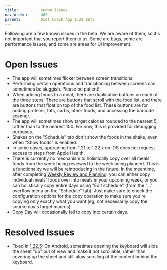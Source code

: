 ```yaml
---
title:          Known Issues
nav_order:      400
parent:         Diet Coach App 1.22 Beta
---
```


Following are a few known issues in the beta. We are aware of them, so it's not important that you report them to us. Some are bugs, some are performance issues, and some are areas for UI improvement.

# Open Issues

* The app will sometimes flicker between screen transitions.
* Performing certain operations and transitioning between screens can sometimes be sluggish. Please be patient!
* When adding foods to a meal, there are duplicative buttons on each of the three steps: There are buttons that scroll with the food list, and there are buttons that float on top of the food list. These buttons are for adding proteins, fats, carbs, other foods, and accessing the barcode scanner.
* The app will sometimes show target calories rounded to the nearest 5, rather than to the nearest 100. For now, this is provided for debugging purposes.
* Shakes on the "Schedule" tab don't show the foods in the shake, even when "Show foods" is enabled.
* In some cases, upgrading from 1.21 to 1.22.x on iOS does not request access to steps from Apple Health.
* There is currently no mechanism to holistically copy over all meals' foods from the week being reviewed to the week being planned. This is a functionality we will be reintroducing in the future. In the meantime, after completing [Weekly Review and Planning](/docs/diet-coach-app/1.22-beta/features/weekly-review-and-weekly-planning/), you can either copy individual meals' foods over into meals in your upcoming week, or you can holistically copy entire days using "Edit schedule" (from the "..." overflow menu on the "Schedule" tab). Just make sure to check the configuration options for the copy operation to make sure you're copying only exactly what you want (eg, not necessarily copy the source day's target macros).
* Copy Day will occasionally fail to copy into certain days.

# Resolved Issues

* Fixed in [1.22.5](/docs/diet-coach-app/1.22-beta/release-notes/#1225-2025-02-13): On Android, sometimes opening the keyboard will slide the sheet "up" out of view and make it not scrollable, rather than covering up the sheet and still alow scrolling of the content behind the keyboard.